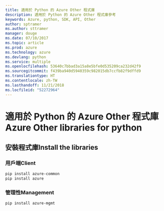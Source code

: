 ```yaml
---
title: 適用於 Python 的 Azure Other 程式庫
description: 適用於 Python 的 Azure Other 程式庫參考
keywords: Azure, python, SDK, API, Other
author: sptramer
ms.author: sttramer
manager: douge
ms.date: 07/10/2017
ms.topic: article
ms.prod: azure
ms.technology: azure
ms.devlang: python
ms.service: multiple
ms.openlocfilehash: 53640c7bbad3a15a8e5bfe0d535209ca232d42f9
ms.sourcegitcommit: f439ba940d5940359c982015db7ccfb82f9dffd9
ms.translationtype: HT
ms.contentlocale: zh-TW
ms.lasthandoff: 11/21/2018
ms.locfileid: "52272964"
---
```

# <a name="azure-other-libraries-for-python"></a><span data-ttu-id="49fdd-104">適用於 Python 的 Azure Other 程式庫</span><span class="sxs-lookup"><span data-stu-id="49fdd-104">Azure Other libraries for python</span></span>

## <a name="install-the-libraries"></a><span data-ttu-id="49fdd-105">安裝程式庫</span><span class="sxs-lookup"><span data-stu-id="49fdd-105">Install the libraries</span></span>
### <a name="client"></a><span data-ttu-id="49fdd-106">用戶端</span><span class="sxs-lookup"><span data-stu-id="49fdd-106">Client</span></span>

```bash
pip install azure-common
pip install azure
```

### <a name="management"></a><span data-ttu-id="49fdd-107">管理性</span><span class="sxs-lookup"><span data-stu-id="49fdd-107">Management</span></span>

```bash
pip install azure-mgmt
```
